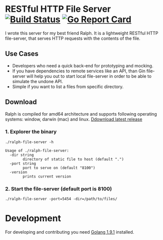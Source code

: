 # RESTful HTTP File Server [![Build Status](https://travis-ci.org/gjerokrsteski/ralph-file-server.svg?branch=master)](https://travis-ci.org/gjerokrsteski/ralph-file-server) [![Go Report Card](https://goreportcard.com/badge/github.com/gjerokrsteski/ralph-file-server)](https://goreportcard.com/report/github.com/gjerokrsteski/ralph-file-server)
I wrote this server for my best friend Ralph. It is a lightweight RESTful HTTP file-server, 
that serves HTTP requests with the contents of the file.

## Use Cases
- Developers who need a quick back-end for prototyping and mocking.
- If you have dependencies to remote services like an API, 
than Gin file-server will help you out to start local file-server in order to be 
able to simulate the undone API.
- Simple if you want to list a files from specific directory.

## Download

Ralph is compiled for amd64 architecture and supports following operating systems: window, darwin (mac) and linux.
[Ddownload latest release](https://github.com/gjerokrsteski/ralph-file-server/releases)

### 1. Explorer the binary

```
./ralph-file-server -h
```

```
Usage of ./ralph-file-server:
  -dir string
        directory of static file to host (default ".")
  -port string
        port to serve on (default "8100")
  -version
        prints current version

```

### 2. Start the file-server (default port is 8100)

```
./ralph-file-server -port=5454 -dir=/path/to/files/
```


# Development
For developing and contributing you need [Golang 1.9.1](https://golang.org/) installed.


